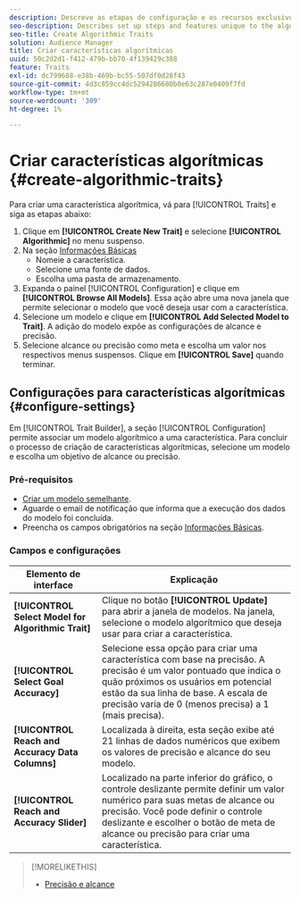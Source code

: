 ```yaml
---
description: Descreve as etapas de configuração e os recursos exclusivos do processo de criação de características algorítmicas.
seo-description: Describes set up steps and features unique to the algorithmic trait creation process.
seo-title: Create Algorithmic Traits
solution: Audience Manager
title: Criar características algorítmicas
uuid: 50c2d2d1-f412-479b-bb70-4f139429c388
feature: Traits
exl-id: dc799688-e38b-469b-bc55-507df0d28f43
source-git-commit: 4d3c859cc4dc5294286680b0e63c287e0409f7fd
workflow-type: tm+mt
source-wordcount: '309'
ht-degree: 1%

---
```


# Criar características algorítmicas {#create-algorithmic-traits}

<!-- t_algo_trait_build.xml -->

Para criar uma característica algorítmica, vá para [!UICONTROL Traits] e siga as etapas abaixo:

1. Clique em **[!UICONTROL Create New Trait]** e selecione **[!UICONTROL Algorithmic]** no menu suspenso.
1. Na seção [Informações Básicas](../../features/traits/create-onboarded-rule-based-traits.md)
   * Nomeie a característica.
   * Selecione uma fonte de dados.
   * Escolha uma pasta de armazenamento.
1. Expanda o painel [!UICONTROL Configuration] e clique em **[!UICONTROL Browse All Models]**.
Essa ação abre uma nova janela que permite selecionar o modelo que você deseja usar com a característica.
1. Selecione um modelo e clique em **[!UICONTROL Add Selected Model to Trait]**.
A adição do modelo expõe as configurações de alcance e precisão.
1. Selecione alcance ou precisão como meta e escolha um valor nos respectivos menus suspensos. Clique em **[!UICONTROL Save]** quando terminar.

## Configurações para características algorítmicas {#configure-settings}

Em [!UICONTROL Trait Builder], a seção [!UICONTROL Configuration] permite associar um modelo algorítmico a uma característica. Para concluir o processo de criação de características algorítmicas, selecione um modelo e escolha um objetivo de alcance ou precisão.

### Pré-requisitos

<!-- r_algo_trait_config_section.xml -->

* [Criar um modelo semelhante](../../features/algorithmic-models/create-model.md).
* Aguarde o email de notificação que informa que a execução dos dados do modelo foi concluída.
* Preencha os campos obrigatórios na seção [Informações Básicas](../../features/traits/create-onboarded-rule-based-traits.md).

### Campos e configurações

| Elemento de interface | Explicação |
|---|---|
| **[!UICONTROL Select Model for Algorithmic Trait]** | Clique no botão **[!UICONTROL Update]** para abrir a janela de modelos. Na janela, selecione o modelo algorítmico que deseja usar para criar a característica. |
| **[!UICONTROL Select Goal Accuracy]** | Selecione essa opção para criar uma característica com base na precisão. A precisão é um valor pontuado que indica o quão próximos os usuários em potencial estão da sua linha de base. A escala de precisão varia de 0 (menos precisa) a 1 (mais precisa). |
| **[!UICONTROL Reach and Accuracy Data Columns]** | Localizada à direita, esta seção exibe até 21 linhas de dados numéricos que exibem os valores de precisão e alcance do seu modelo. |
| **[!UICONTROL Reach and Accuracy Slider]** | Localizado na parte inferior do gráfico, o controle deslizante permite definir um valor numérico para suas metas de alcance ou precisão. Você pode definir o controle deslizante e escolher o botão de meta de alcance ou precisão para criar uma característica. |

>[!MORELIKETHIS]
>
>* [Precisão e alcance](../../features/traits/trait-accuracy-reach.md)
